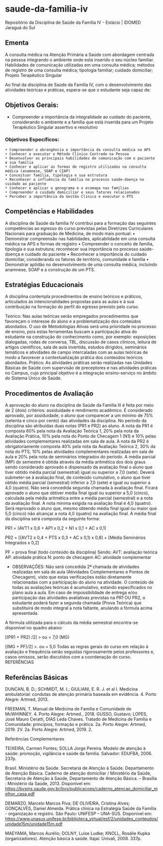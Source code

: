 # saude-da-familia-iv
Repositório da Disciplina de Saúde da Família IV - Estácio | IDOMED Jaraguá do Sul

## Ementa
A consulta médica na Atenção Primária a Saúde com abordagem centrada na pessoa integrando o ambiente onde está inserido o seu núcleo familiar. Habilidades de comunicação utilizadas em uma consulta médica; métodos de registro de uma consulta médica; tipologia familiar; cuidado domiciliar; Projeto Terapêutico Singular

Ao final da disciplina de Saúde da Família IV, com o desenvolvimento das atividades teóricas e práticas, espera-se que o estudante seja capaz de: 

## Objetivos Gerais:
- Compreender a importância da integralidade ao cuidado do paciente, considerando o ambiente e a família que está inserida para um Projeto Terapêutico Singular assertivo e resolutivo

### Objetivos Específicos: 
    • Compreender a abrangência e importância da consulta médica na APS
    • Conhecer e executar o Método Clínico Centrado na Pessoa
    • Desenvolver as principais habilidades de comunicação com o paciente e sua família
    • Conhecer e aplicar as formas de registro utilizadas na consulta médica (anamnese, SOAP e CIAP)
    • Conceituar família, tipologia e sua estrutura
    • Reconhecer a influência da família no processo saúde-doença no cuidado ao paciente
    • Conhecer e aplicar o genograma e o ecomapa nas famílias
    • Compreender o cuidado domiciliar e seus fatores relacionados
    • Perceber a importância da Gestão Clínica e executar o PTS

## Competências e Habilidades

A disciplina de Saúde da família IV contribui para a formação das seguintes competências ao egresso do curso previstas pelas Diretrizes Curriculares Nacionais para graduação de Medicina, de modo mais pontual: 
    • Demonstrar compreensão nas habilidades, aplicabilidade em uma consulta médica na APS e formas de registro
    • Compreender o conceito de família, tipologia e sua estrutura; reconhecer sua importância no processo saúde-doença e cuidado do paciente
    • Reconhecer a importância do cuidado domiciliar, considerando os fatores de território, comunidade e família
    • Demonstrar aptidão no desenvolvimento de uma consulta médica, incluindo anamnese, SOAP e a construção de um PTS.


## Estratégias Educacionais

A disciplina contempla procedimentos de ensino teóricos e práticos, articulados às intencionalidades propostas para as aulas e à sua contribuição na formação do perfil do egresso previsto pelo curso. 

Teórico: Nas aulas teóricas serão empregados procedimentos que favoreçam o interesse do aluno e a problematização dos conteúdos abordados. O uso de Metodologias Ativas será uma prioridade no processo de ensino, pois estas ferramentas buscam a participação ativa do estudante na construção do conhecimento como, por exemplo: exposições dialogadas, rodas de conversa, TBL, discussão de casos clínicos, leitura de artigos científicos, sala de aula invertida, estudos dirigidos, seminários temáticos e atividades de campo intercaladas com as aulas teóricas de modo a favorecer a contextualização prática dos conteúdos teóricos abordados. 
Prático: As atividades práticas serão realizadas nas Unidades Básicas de Saúde com supervisão de preceptores e nas atividades práticas no Campus, cujo principal objetivo é a integração ensino-serviço no âmbito do Sistema Único de Saúde.

## Procedimentos de Avaliação

A aprovação do aluno na disciplina de Saúde da Família III é feita por meio de 2 (dois) critérios: assiduidade e rendimento acadêmico. 
É considerado aprovado, por assiduidade, o aluno que comparecer a um mínimo de 75% (setenta e cinco por cento) das atividades da disciplina. 
No período da disciplina são atribuídas duas notas (PR1 e PR2) ao aluno. A nota da PR1 é composta 60% pela nota da Avaliação Teórica 1, 20% pela nota da Avaliação Prática, 10% pela nota do Ponto de Checagem 1 (N1) e 10% pelas atividades complementares realizadas em sala de aula.
A nota da PR2 é obrigatoriamente composta 40% pela nota da Avaliação Teórica 2, 30% da nota do PTS, 10% pelas atividades complementares realizadas em sala de aula e 20% pela nota de seminários integrados do período.
 A média parcial (MP) do semestre é obtida através da média aritmética dos dois graus sendo considerado aprovado e dispensado da avaliação final o aluno que tiver obtido média parcial (semestral) igual ou superior a 7,0 (sete). Deverá submeter-se à avaliação final, de conteúdo cumulativo, o aluno que tiver obtido média parcial (semestral) inferior a 7,0 (sete) e igual ou superior a 4,0 (quatro). Não será concedida segunda chamada à avaliação final. Ficará aprovado o aluno que obtiver média final igual ou superior a 5,0 (cinco), calculada pela média aritmética entre a média parcial (semestral) e a nota da avaliação final. A nota mínima exigida na avaliação final é 4,0 (quatro). Será reprovado o aluno que, mesmo obtendo média final igual ou maior que 5,0 (cinco) não alcançar a nota 4,0 (quatro) na avaliação final.
A média final da disciplina será composta da seguinte forma:

PR1 = (AVT1 x 0,6 + AP1 x 0,2 + N1 x 0,1 + AC x 0,1) 

PR2 = [(AVT2 x 0,4 + PTS x 0,3 + AC x 0,1) x 0,8] + [Média Seminários Integrados x 0,2]

PF = prova final (todo conteúdo da disciplina)
Sendo:
AVT: avaliação teórica
AP: atividade prática 
N: ponto de checagem
AC: atividade complementar

* OBSERVAÇÕES: Não será concedida 2ª chamada de atividades realizadas em sala de aula (Atividades Complementares e Pontos de Checagem), visto que estas verificações estão diretamente relacionadas com a participação do aluno na atividade. O conteúdo de todas as avaliações teóricas é acumulativo, estando especificados no plano aula a aula. Em caso de impossibilidade de entrega e/ou participação das atividades avaliativas previstas na PR1 OU PR2, o estudante poderá fazer a segunda chamada (Prova Teórica) que substituirá de modo integral a nota faltante, anulando a fórmula acima apresentada.

A fórmula utilizada para o cálculo da média semestral encontra-se disponível no quadro abaixo:

[(PR1 + PR2) /2] > ou  = 7,0 (MG)

[(MG + PF)/2] >. ou = 5,0
Todas as regras gerais do curso em relação à avaliação e frequência serão seguidas rigorosamente pelos professores e, casos omissos, serão discutidos com a coordenação do curso.
REFERÊNCIAS

## Referências Básicas

DUNCAN, B. D.; SCHMIDT, M. I.; GIULIANI, E. R. J. et al l. Medicina ambulatorial: condutas de atenção primária baseada em evidência. 4. Porto Alegre: Artmed, 2013. 

FREEMAN, T. Manual de Medicina de Família e Comunidade de McWHINNEY. 4. Porto Alegre: Artmed., 2018. 
GUSSO, Gustavo; LOPES, José Mauro Ceratti, DIAS Leda Chaves. Tratado de Medicina de Família e Comunidade: princípios, formação e prática. 2a. Porto Alegre: Artmed, 2019. 2V. 2a. Porto Alegre: Artmed, 2019. 2. 

Referências Complementares

TEIXEIRA, Carmen Fontes; SOLLA Jorge Pereira.  Modelo de atenção à saúde: promoção, vigilância e saúde da família. Salvador: EDUFBA, 2006. 237p. 

Brasil. Ministério da Saúde. Secretaria de Atenção à Saúde. Departamento de Atenção Básica. Caderno de atenção domiciliar / Ministério da Saúde, Secretaria de Atenção à Saúde, Departamento de Atenção Básica. – Brasília : Ministério da Saúde, 2013. Disponível em: https://bvsms.saude.gov.br/bvs/publicacoes/caderno_atencao_domiciliar_melhor_casa.pdf

DEMARZO, Marcelo Marcos Piva; DE OLIVEIRA, Cristina Alves; GONÇALVES, Daniel Almeida. Prática clínica na Estratégia Saúde da Família - organização e registro. São Paulo: UNIFESP – UNA-SUS. Disponível em: https://www.unasus.unifesp.br/biblioteca_virtual/esf/2/unidades_conteudos/unidade15m/unidade15m.pdf

MAEYAMA, Marcos Aurélio; DOLNY, Luíse Ludke; KNOLL, Rosálie Kupka (organizadores). Atenção básica à saúde. Itajaí: Univali, 2008. 337p.
